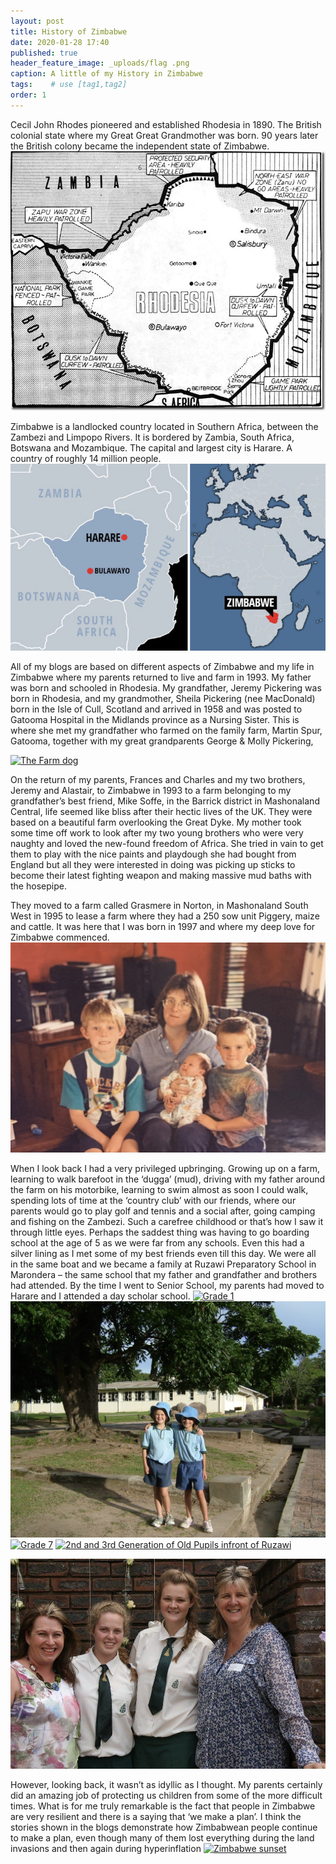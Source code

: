```yaml
---
layout: post
title: History of Zimbabwe
date: 2020-01-28 17:40
published: true
header_feature_image: _uploads/flag .png
caption: A little of my History in Zimbabwe
tags:    # use [tag1,tag2]
order: 1
---
```

Cecil John Rhodes pioneered and established Rhodesia in 1890. The British colonial state where my Great Great Grandmother was born. 90 years later the British colony became the independent state of Zimbabwe.
[![Rhodesian Map](/_uploads/rhodesian-map.png)](/_uploads/rhodesian-map.png)

Zimbabwe is a landlocked country located in Southern Africa, between the Zambezi and Limpopo Rivers. It is bordered by Zambia, South Africa, Botswana and Mozambique. The capital and largest city is Harare. A country of roughly 14 million people.  
[![Zimbabwe Map](/_uploads/zimbabwe-map.png)](/_uploads/zimbabwe-map.png)

All of my blogs are based on different aspects of Zimbabwe and my life in Zimbabwe where my parents returned to live and farm in 1993.  My father was born and schooled in Rhodesia. My grandfather, Jeremy Pickering was born in Rhodesia, and my grandmother, Sheila Pickering (nee MacDonald) born in the Isle of Cull, Scotland and arrived in 1958 and was posted to Gatooma Hospital in the Midlands province as a Nursing Sister.  This is where she met my grandfather who farmed on the family farm, Martin Spur, Gatooma, together with my great grandparents George & Molly Pickering,

[![The Farm dog](/_uploads/the-farm-dog.png)](/_uploads/the-farm-dog.png)


On the return of my parents, Frances and Charles and my two brothers, Jeremy and Alastair, to Zimbabwe in 1993 to a farm belonging to my grandfather’s best friend, Mike Soffe, in the Barrick district in Mashonaland Central, life seemed like bliss after their hectic lives of the UK.   They were based on a beautiful farm overlooking the Great Dyke.  My mother took some time off work to look after my two young brothers who were very naughty and loved the new-found freedom of Africa.  She tried in vain to get them to play with the nice paints and playdough she had bought from England but all they were interested in doing was picking up sticks to become their latest fighting weapon and making massive mud baths with the hosepipe.

They moved to a farm called Grasmere in Norton, in Mashonaland South West in 1995 to lease a farm where they had a 250 sow unit Piggery, maize and cattle.  It was here that I was born in 1997 and where my deep love for Zimbabwe commenced.
[![A New Born Bella ](/_uploads/a-new-born-bella.png)](/_uploads/a-new-born-bella.png)

When I look back I had a very privileged upbringing.  Growing up on a farm, learning to walk barefoot in the ‘dugga’ (mud), driving with my father around the farm on his motorbike, learning to swim almost as soon I could walk, spending lots of time at the ‘country club’ with our friends, where our parents would go to play golf and tennis and a social after, going camping and fishing on the Zambezi.  Such a carefree childhood or that’s how I saw it through little eyes.  Perhaps the saddest thing was having to go boarding school at the age of 5 as we were far from any schools.  Even this had a silver lining as I met some of my best friends even till this day.  We were all in the same boat and we became a family at Ruzawi Preparatory School in Marondera – the same school that my father and grandfather and brothers had attended. By the time I went to Senior School, my parents had moved to Harare and I attended a day scholar school.
[![Grade 1 ](/_uploads/grade-1.png)](/_uploads/grade-1.png)
[![Grade 3 ](/_uploads/grade-3.png)](/_uploads/grade-3.png)
[![Grade 7](/_uploads/grade-7.png)](/_uploads/grade-7.png)
[![2nd and 3rd Generation of Old Pupils infront of Ruzawi](/_uploads/2nd-and-3rd-generation-of-old-pupils-infront-of-ruzawi.png)](/_uploads/2nd-and-3rd-generation-of-old-pupils-infront-of-ruzawi.png)

[![Final Day of Senior School](/_uploads/final-day-of-senior-school.png)](/_uploads/final-day-of-senior-school.png)

However, looking back, it wasn’t as idyllic as I thought.  My parents certainly did an amazing job of protecting us children from some of the more difficult times.  What is for me truly remarkable is the fact that people in Zimbabwe are very resilient and there is a saying that ‘we make a plan’.  I think the stories shown in the blogs demonstrate how Zimbabwean people continue to make a plan, even though many of them lost everything during the land invasions and then again during hyperinflation
[![Zimbabwe sunset](/_uploads/zimbabwe-sunset.png)](/_uploads/zimbabwe-sunset.png)
